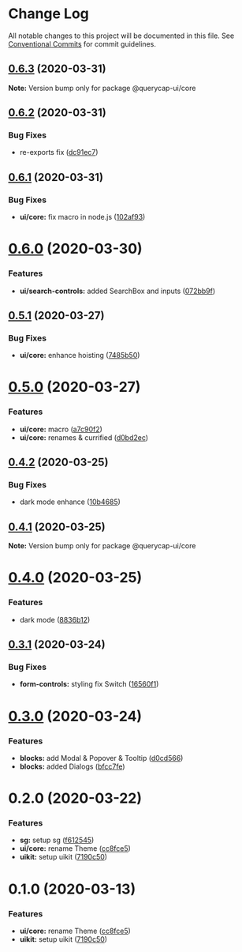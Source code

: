 # Change Log

All notable changes to this project will be documented in this file.
See [Conventional Commits](https://conventionalcommits.org) for commit guidelines.

## [0.6.3](https://github.com/querycap/webappkit/compare/@querycap-ui/core@0.6.2...@querycap-ui/core@0.6.3) (2020-03-31)

**Note:** Version bump only for package @querycap-ui/core





## [0.6.2](https://github.com/querycap/webappkit/compare/@querycap-ui/core@0.6.1...@querycap-ui/core@0.6.2) (2020-03-31)


### Bug Fixes

* re-exports fix ([dc91ec7](https://github.com/querycap/webappkit/commit/dc91ec7983130355667eca8ce24c6dc5b0c4619e))





## [0.6.1](https://github.com/querycap/webappkit/compare/@querycap-ui/core@0.6.0...@querycap-ui/core@0.6.1) (2020-03-31)


### Bug Fixes

* **ui/core:** fix macro in node.js ([102af93](https://github.com/querycap/webappkit/commit/102af9372adae55c61f45221c1096658147f7e22))





# [0.6.0](https://github.com/querycap/webappkit/compare/@querycap-ui/core@0.5.1...@querycap-ui/core@0.6.0) (2020-03-30)


### Features

* **ui/search-controls:** added SearchBox and inputs ([072bb9f](https://github.com/querycap/webappkit/commit/072bb9ffb246115a1104c1e38a4278bdf17b1611))





## [0.5.1](https://github.com/querycap/webappkit/compare/@querycap-ui/core@0.5.0...@querycap-ui/core@0.5.1) (2020-03-27)


### Bug Fixes

* **ui/core:** enhance hoisting ([7485b50](https://github.com/querycap/webappkit/commit/7485b50fa8c475cf9150bd3fcc7a0647d4968bc9))





# [0.5.0](https://github.com/querycap/webappkit/compare/@querycap-ui/core@0.4.2...@querycap-ui/core@0.5.0) (2020-03-27)


### Features

* **ui/core:** macro ([a7c90f2](https://github.com/querycap/webappkit/commit/a7c90f266d6338b77ec1a803c75a391bf051017c))
* **ui/core:** renames & currified ([d0bd2ec](https://github.com/querycap/webappkit/commit/d0bd2ec91a2f8ba0a9701c28238fb72fb10430e1))





## [0.4.2](https://github.com/querycap/webappkit/compare/@querycap-ui/core@0.4.1...@querycap-ui/core@0.4.2) (2020-03-25)


### Bug Fixes

* dark mode enhance ([10b4685](https://github.com/querycap/webappkit/commit/10b4685758ca6e85379e164dbcacad0df9f99a09))





## [0.4.1](https://github.com/querycap/webappkit/compare/@querycap-ui/core@0.4.0...@querycap-ui/core@0.4.1) (2020-03-25)

**Note:** Version bump only for package @querycap-ui/core





# [0.4.0](https://github.com/querycap/webappkit/compare/@querycap-ui/core@0.3.1...@querycap-ui/core@0.4.0) (2020-03-25)


### Features

* dark mode ([8836b12](https://github.com/querycap/webappkit/commit/8836b12e58ec24e846bcbc14482d8e67b7c5c5da))





## [0.3.1](https://github.com/querycap/webappkit/compare/@querycap-ui/core@0.3.0...@querycap-ui/core@0.3.1) (2020-03-24)


### Bug Fixes

* **form-controls:** styling fix Switch ([16560f1](https://github.com/querycap/webappkit/commit/16560f1865cb19631e6e33957935645cb4abcdef))





# [0.3.0](https://github.com/querycap/webappkit/compare/@querycap-ui/core@0.2.0...@querycap-ui/core@0.3.0) (2020-03-24)


### Features

* **blocks:** add Modal & Popover & Tooltip ([d0cd566](https://github.com/querycap/webappkit/commit/d0cd566f136afe6f29bdab39aeebf55afd04e53d))
* **blocks:** added Dialogs ([bfcc7fe](https://github.com/querycap/webappkit/commit/bfcc7fec2bd8d39d634091780cb3cce7b535d4be))





# 0.2.0 (2020-03-22)


### Features

* **sg:** setup sg ([f612545](https://github.com/querycap/webappkit/commit/f61254522da7bd1bb87c0313036dee2da88cbaf1))
* **ui/core:** rename Theme ([cc8fce5](https://github.com/querycap/webappkit/commit/cc8fce5eea595c2e50c00d0243d2e4c08c3bab9e))
* **uikit:** setup uikit ([7190c50](https://github.com/querycap/webappkit/commit/7190c50a0e5566ea3ef85cba0b1218b4e3d47ba8))





# 0.1.0 (2020-03-13)


### Features

* **ui/core:** rename Theme ([cc8fce5](https://github.com/querycap/webappkit/commit/cc8fce5eea595c2e50c00d0243d2e4c08c3bab9e))
* **uikit:** setup uikit ([7190c50](https://github.com/querycap/webappkit/commit/7190c50a0e5566ea3ef85cba0b1218b4e3d47ba8))

